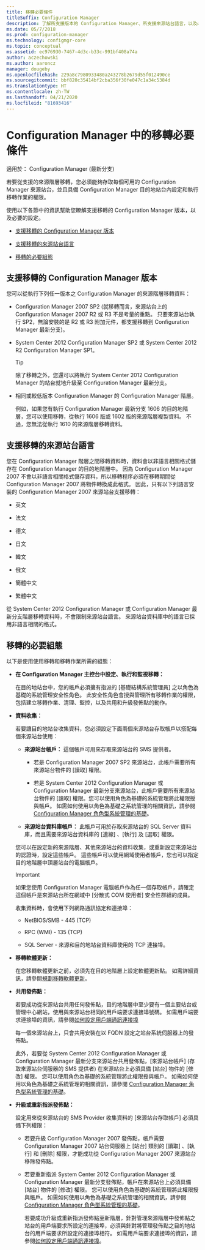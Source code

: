 ```yaml
---
title: 移轉必要條件
titleSuffix: Configuration Manager
description: 了解所支援版本的 Configuration Manager、所支援來源站台語言，以及必要設定，以進行移轉。
ms.date: 05/7/2018
ms.prod: configuration-manager
ms.technology: configmgr-core
ms.topic: conceptual
ms.assetid: ec976930-7467-4d3c-b33c-991bf408a74a
author: aczechowski
ms.author: aaroncz
manager: dougeby
ms.openlocfilehash: 229a8c7980933480a243278b2679d55f012490ce
ms.sourcegitcommit: bbf820c35414bf2cba356f30fe047c1a34c5384d
ms.translationtype: HT
ms.contentlocale: zh-TW
ms.lasthandoff: 04/21/2020
ms.locfileid: "81693416"
---
```

# <a name="prerequisites-for-migration-in-configuration-manager"></a>Configuration Manager 中的移轉必要條件

適用於：  Configuration Manager (最新分支)

若要從支援的來源階層移轉，您必須能夠存取每個可用的 Configuration Manager 來源站台，並且具備 Configuration Manager 目的地站台內設定和執行移轉作業的權限。  

 使用以下各節中的資訊幫助您瞭解支援移轉的 Configuration Manager 版本，以及必要的設定。  

-   [支援移轉的 Configuration Manager 版本](#BKMK_SupportedMigrationVersions)  

-   [支援移轉的來源站台語言](#BKMK_SorceSiteLanguage)  

-   [移轉的必要組態](#BKMK_Required_Configurations)  

##  <a name="versions-of-configuration-manager-that-are-supported-for-migration"></a><a name="BKMK_SupportedMigrationVersions"></a> 支援移轉的 Configuration Manager 版本  
 您可以從執行下列任一版本之 Configuration Manager 的來源階層移轉資料：  

- Configuration Manager 2007 SP2 (就移轉而言，來源站台上的 Configuration Manager 2007 R2 或 R3 不是考量的重點。 只要來源站台執行 SP2，無論安裝的是 R2 或 R3 附加元件，都支援移轉到 Configuration Manager 最新分支)。  

- System Center 2012 Configuration Manager SP2 或 System Center 2012 R2 Configuration Manager SP1。  

  > [!TIP]  
  >  除了移轉之外，您還可以將執行 System Center 2012 Configuration Manager 的站台就地升級至 Configuration Manager 最新分支。  

- 相同或較低版本 Configuration Manager 的 Configuration Manager 階層。  

  例如，如果您有執行 Configuration Manager 最新分支 1606 的目的地階層，您可以使用移轉，從執行 1606 版或 1602 版的來源階層複製資料。 不過，您無法從執行 1610 的來源階層移轉資料。  


##  <a name="source-site-languages-that-are-supported-for-migration"></a><a name="BKMK_SorceSiteLanguage"></a> 支援移轉的來源站台語言  
 您在 Configuration Manager 階層之間移轉資料時，資料會以非語言相關格式儲存在 Configuration Manager 的目的地階層中。 因為 Configuration Manager 2007 不會以非語言相關格式儲存資料，所以移轉程序必須在移轉期間從 Configuration Manager 2007 將物件轉換成此格式。 因此，只有以下列語言安裝的 Configuration Manager 2007 來源站台支援移轉：  

-   英文  

-   法文  

-   德文  

-   日文  

-   韓文  

-   俄文  

-   簡體中文  

-   繁體中文  

從 System Center 2012 Configuration Manager 或 Configuration Manager 最新分支階層移轉資料時，不會限制來源站台語言。 來源站台資料庫中的語言已採用非語言相關的格式。  

##  <a name="required-configurations-for-migration"></a><a name="BKMK_Required_Configurations"></a> 移轉的必要組態  
以下是使用使用移轉和移轉作業所需的組態︰  

- **在 Configuration Manager 主控台中設定、執行和監視移轉：**  

   在目的地站台中，您的帳戶必須擁有指派的 [基礎結構系統管理員]  之以角色為基礎的系統管理安全性角色。 此安全性角色會授與管理所有移轉作業的權限，包括建立移轉作業、清理、監控，以及共用和升級發佈點的動作。  

- **資料收集：**  

   若要讓目的地站台收集資料，您必須設定下面兩個來源站台存取帳戶以搭配每個來源站台使用：  

  -   **來源站台帳戶：** 這個帳戶可用來存取來源站台的 SMS 提供者。  

      -   若是 Configuration Manager 2007 SP2 來源站台，此帳戶需要所有來源站台物件的 [讀取]  權限。  

      -   若是 System Center 2012 Configuration Manager 或 Configuration Manager 最新分支來源站台，此帳戶需要所有來源站台物件的 [讀取]  權限。您可以使用角色為基礎的系統管理將此權限授與帳戶。 如需如何使用以角色為基礎之系統管理的相關資訊，請參閱 [Configuration Manager 角色型系統管理的基礎](../../core/understand/fundamentals-of-role-based-administration.md)。  

  -   **來源站台資料庫帳戶：** 此帳戶可用於存取來源站台的 SQL Server 資料庫，而且需要來源站台資料庫的 [連線]  、[執行]  及 [選取]  權限。  

  您可以在設定新的來源階層、其他來源站台的資料收集，或重新設定來源站台的認證時，設定這些帳戶。 這些帳戶可以使用網域使用者帳戶，您也可以指定目的地階層中頂層站台的電腦帳戶。  

  > [!IMPORTANT]  
  >  如果您使用 Configuration Manager 電腦帳戶作為任一個存取帳戶，請確定這個帳戶是來源站台所在網域中 [分散式 COM 使用者]  安全性群組的成員。  

  收集資料時，會使用下列網路通訊協定和連接埠：  

  -   NetBIOS/SMB - 445 (TCP)  

  -   RPC (WMI) - 135 (TCP)  

  -   SQL Server - 來源和目的地站台資料庫使用的 TCP 連接埠。  

- **移轉軟體更新：**  

   在您移轉軟體更新之前，必須先在目的地階層上設定軟體更新點。 如需詳細資訊，請參閱[規劃移轉軟體更新](../../core/migration/planning-for-the-migration-of-objects.md#Plan_migrate_Software_updates)。  

- **共用發佈點：**  

   若要成功從來源站台共用任何發佈點，目的地階層中至少要有一個主要站台或管理中心網站，使用與來源站台相同的用戶端要求連接埠號碼。 如需用戶端要求連接埠的資訊，請參閱[如何設定用戶端通訊連接埠](../../core/clients/deploy/configure-client-communication-ports.md)  

   每一個來源站台上，只會共用安裝在以 FQDN 設定之站台系統伺服器上的發佈點。  

   此外，若要從 System Center 2012 Configuration Manager 或 Configuration Manager 最新分支來源站台共用發佈點，[來源站台帳戶]  \(存取來源站台伺服器的 SMS 提供者) 在來源站台上必須具備 [站台]  物件的 [修改]  權限。 您可以使用角色為基礎的系統管理將此權限授與帳戶。 如需如何使用以角色為基礎之系統管理的相關資訊，請參閱 [Configuration Manager 角色型系統管理的基礎](../../core/understand/fundamentals-of-role-based-administration.md)。  


- **升級或重新指派發佈點：**  

   設定用來從來源站台的 SMS Provider 收集資料的 [來源站台存取帳戶]  必須具備下列權限：  

  - 若要升級 Configuration Manager 2007 發佈點，帳戶需要 Configuration Manager 2007 站台伺服器上 [站台]  類別的 [讀取]  、[執行]  和 [刪除]  權限，才能成功從 Configuration Manager 2007 來源站台移除發佈點。  

  - 若要重新指派 System Center 2012 Configuration Manager 或 Configuration Manager 最新分支發佈點，帳戶在來源站台上必須具備 [站台]  物件的 [修改]  權限。 您可以使用角色為基礎的系統管理將此權限授與帳戶。 如需如何使用以角色為基礎之系統管理的相關資訊，請參閱 [Configuration Manager 角色型系統管理的基礎](../../core/understand/fundamentals-of-role-based-administration.md)。  

    若要成功升級或重新指派發佈點至新階層，針對管理來源階層中發佈點之站台的用戶端要求所設定的連接埠，必須與針對將管理發佈點之目的地站台的用戶端要求所設定的連接埠相符。 如需用戶端要求連接埠的資訊，請參閱[如何設定用戶端通訊連接埠](../../core/clients/deploy/configure-client-communication-ports.md)。  
